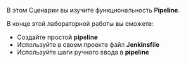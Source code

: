 В этом Сценарии вы изучите функциональность **Pipeline**.

В конце этой лабораторной работы вы сможете:

* Создайте простой **pipeline**
* Используйте в своем проекте файл **Jenkinsfile**
* Используйте шаги ручного ввода в **pipeline**
